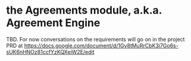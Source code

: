# the Agreements module, a.k.a. Agreement Engine

TBD. For now conversations on the requirements will go on in the project PRD at https://docs.google.com/document/d/1Gy8tMuRrCbK3i7Go6s-sUK6nHNOz81ccfYzKQXeiW2E/edit
